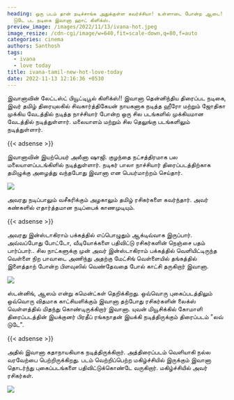 ```yaml
---
heading: ஒரு படம் தான் நடிச்சாங்க அதுக்குள்ள கவர்ச்சியா! உள்ளாடை போன்ற ஆடை! லவ்
  டுடே பட நடிகை இவானா ஹாட் கிளிக்ஸ்.
preview_image: /images/2022/11/13/ivana-hot.jpeg
image_resize: /cdn-cgi/image/w=640,fit=scale-down,q=80,f=auto
categories: cinema
authors: Santhosh
tags:
  - ivana
  - love today
title: ivana-tamil-new-hot-love-today
date: 2022-11-13 12:16:36 +0530
---
```

இவானாவின் லேட்டஸ்ட் பியூட்டிபூல் கிளிக்ஸ்!!
இவானா தென்னிந்திய திரைப்பட நடிகை, இவர் தமிழ் திரையுலகில் சிவகார்த்திகேயன் நாயகனாக நடித்த ஹீரோ மற்றும் ஜோதிகா முக்கிய வேடத்தில் நடித்த நாச்சியார் போன்ற ஒரு சில படங்களில் முக்கியமான வேடத்தில் நடித்துள்ளார். மலையாளம் மற்றும் சில தெலுங்கு படங்களிலும் நடித்துள்ளார்.

{{< adsense >}}

இவானாவின் இயற்பெயர் அலீனா ஷாஜி. குழந்தை நட்சத்திரமாக பல மலையாளப்படங்கிளில் நடித்துள்ளார். நடிகர் பாலா நாச்சியார் திரைப்படத்திற்காக தமிழுக்கு அழைத்து வந்தபோது இவானா என பெயர்மாற்றம் செய்தார். 

![](/images/2022/11/13/ivana-tamil-new-hot-love-today.jpeg)

அவரது நடிப்பாலும் வசீகரிக்கும் அழகாலும் தமிழ் ரசிகர்களை கவர்ந்தார். அவர் கண்களில் எதார்த்தமான நடிப்பைக் காணமுடியும். 

{{< adsense >}}

அவரது இன்ஸ்டாகிராம் பக்கத்தில் எப்பொழுதும் ஆக்டிவ்வாக இருப்பார். அவ்வப்போது போட்டோ, வீடியோக்களை பதிவிட்டு ரசிகர்களின் நெஞ்சை பதம் பார்ப்பார்.. சில நாட்களுக்கு முன் அவர் இன்ஸ்டாகிராம் பக்கத்தில் வெளியிட்டிருந்த வெள்ளை நிற பாவாடை அணிந்து அதற்கு மேட்சிங் வெள்ளையில் தங்கத்தில் இளைத்தாற் போன்ற  பிளவுஸில் வெண்தேவதை போல் காட்சி தருகிறார் இவானா. 

![](/images/2022/11/13/ivana-tamil-new-hot-love-today44.jpeg)

ஸ்டன்னிங், ஆஸம் என்று கமென்ட்கள் தெறிக்கிறது.
ஒவ்வொரு புகைப்படத்திலும் ஒவ்வொரு விதமாக காட்சியளிக்கும் இவானா தற்போது ரசிகர்களின் லைக்ஸ் வெள்ளத்தில் மிதந்து கொண்டிருக்கிறார் இவானா.
யுவன் மியூசிக்கில் கோமாளி திரைப்படத்தின் இயக்குனர் பிரதீப் ரங்கநாதன் இயக்கி நடித்திருக்கும் திரைப்படம் "லவ் டுடே". 

{{< adsense >}}

அதில் இவானா கதாநாயகியாக நடித்திருக்கிறார். அத்திரைப்படம் வெளியாகி நல்ல வரவேற்பை பெற்றிருக்கிறது. படம் வெற்றிப்பெற்ற மகிழ்ச்சியில் இருக்கும் இவானா தொடர்ந்து புகைப்படங்களை பதிவிட்டுக்கொண்டே வருகிறார். மகிழ்ச்சியில் அவர் ரசிகர்கள்.

![](/images/2022/11/13/ivana-tamil-new-hot-love-today66.jpeg)